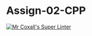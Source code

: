 # Assign-02-CPP
[![Mr Coxall's Super Linter](https://github.com/ICS3U-Programming-MarcusW/Assign-02-CPP/workflows/Mr%20Coxall's%20Super%20Linter/badge.svg)](https://github.com/ICS3U-Programming-MarcusW/Assign-02-CPP/actions/)
